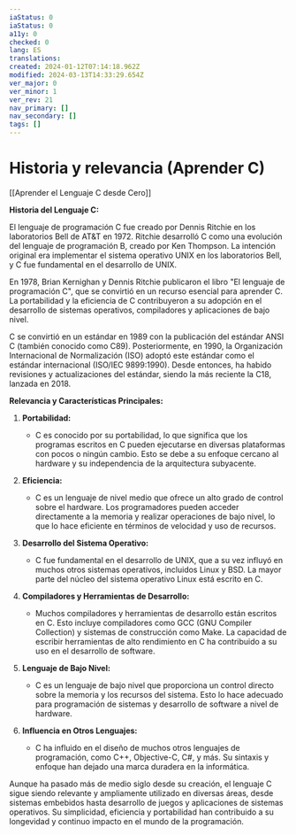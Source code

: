 ```yaml
---
iaStatus: 0
iaStatus: 0
a11y: 0
checked: 0
lang: ES
translations: 
created: 2024-01-12T07:14:18.962Z
modified: 2024-03-13T14:33:29.654Z
ver_major: 0
ver_minor: 1
ver_rev: 21
nav_primary: []
nav_secondary: []
tags: []
---
```

# Historia y relevancia (Aprender C)

[[Aprender el Lenguaje C desde Cero]]

**Historia del Lenguaje C:**

El lenguaje de programación C fue creado por Dennis Ritchie en los laboratorios Bell de AT&T en 1972. Ritchie desarrolló C como una evolución del lenguaje de programación B, creado por Ken Thompson. La intención original era implementar el sistema operativo UNIX en los laboratorios Bell, y C fue fundamental en el desarrollo de UNIX.

En 1978, Brian Kernighan y Dennis Ritchie publicaron el libro "El lenguaje de programación C", que se convirtió en un recurso esencial para aprender C. La portabilidad y la eficiencia de C contribuyeron a su adopción en el desarrollo de sistemas operativos, compiladores y aplicaciones de bajo nivel.

C se convirtió en un estándar en 1989 con la publicación del estándar ANSI C (también conocido como C89). Posteriormente, en 1990, la Organización Internacional de Normalización (ISO) adoptó este estándar como el estándar internacional (ISO/IEC 9899:1990). Desde entonces, ha habido revisiones y actualizaciones del estándar, siendo la más reciente la C18, lanzada en 2018.

**Relevancia y Características Principales:**

1. **Portabilidad:**
   - C es conocido por su portabilidad, lo que significa que los programas escritos en C pueden ejecutarse en diversas plataformas con pocos o ningún cambio. Esto se debe a su enfoque cercano al hardware y su independencia de la arquitectura subyacente.

2. **Eficiencia:**
   - C es un lenguaje de nivel medio que ofrece un alto grado de control sobre el hardware. Los programadores pueden acceder directamente a la memoria y realizar operaciones de bajo nivel, lo que lo hace eficiente en términos de velocidad y uso de recursos.

3. **Desarrollo del Sistema Operativo:**
   - C fue fundamental en el desarrollo de UNIX, que a su vez influyó en muchos otros sistemas operativos, incluidos Linux y BSD. La mayor parte del núcleo del sistema operativo Linux está escrito en C.

4. **Compiladores y Herramientas de Desarrollo:**
   - Muchos compiladores y herramientas de desarrollo están escritos en C. Esto incluye compiladores como GCC (GNU Compiler Collection) y sistemas de construcción como Make. La capacidad de escribir herramientas de alto rendimiento en C ha contribuido a su uso en el desarrollo de software.

5. **Lenguaje de Bajo Nivel:**
   - C es un lenguaje de bajo nivel que proporciona un control directo sobre la memoria y los recursos del sistema. Esto lo hace adecuado para programación de sistemas y desarrollo de software a nivel de hardware.

6. **Influencia en Otros Lenguajes:**
   - C ha influido en el diseño de muchos otros lenguajes de programación, como C++, Objective-C, C#, y más. Su sintaxis y enfoque han dejado una marca duradera en la informática.

Aunque ha pasado más de medio siglo desde su creación, el lenguaje C sigue siendo relevante y ampliamente utilizado en diversas áreas, desde sistemas embebidos hasta desarrollo de juegos y aplicaciones de sistemas operativos. Su simplicidad, eficiencia y portabilidad han contribuido a su longevidad y continuo impacto en el mundo de la programación.